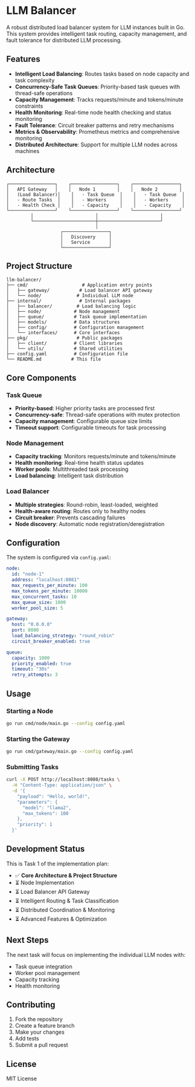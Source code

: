 # LLM Balancer

A robust distributed load balancer system for LLM instances built in Go. This system provides intelligent task routing, capacity management, and fault tolerance for distributed LLM processing.

## Features

- **Intelligent Load Balancing**: Routes tasks based on node capacity and task complexity
- **Concurrency-Safe Task Queues**: Priority-based task queues with thread-safe operations
- **Capacity Management**: Tracks requests/minute and tokens/minute constraints
- **Health Monitoring**: Real-time node health checking and status monitoring
- **Fault Tolerance**: Circuit breaker patterns and retry mechanisms
- **Metrics & Observability**: Prometheus metrics and comprehensive monitoring
- **Distributed Architecture**: Support for multiple LLM nodes across machines

## Architecture

```
┌─────────────────┐    ┌─────────────────┐    ┌─────────────────┐
│   API Gateway   │    │   Node 1        │    │   Node 2        │
│   (Load Balancer)│    │   - Task Queue  │    │   - Task Queue  │
│   - Route Tasks  │    │   - Workers     │    │   - Workers     │
│   - Health Check │    │   - Capacity    │    │   - Capacity    │
└─────────────────┘    └─────────────────┘    └─────────────────┘
         │                       │                       │
         └───────────────────────┼───────────────────────┘
                                 │
                    ┌─────────────────┐
                    │   Discovery     │
                    │   Service       │
                    └─────────────────┘
```

## Project Structure

```
llm-balancer/
├── cmd/                    # Application entry points
│   ├── gateway/           # Load balancer API gateway
│   └── node/             # Individual LLM node
├── internal/              # Internal packages
│   ├── balancer/         # Load balancing logic
│   ├── node/            # Node management
│   ├── queue/           # Task queue implementation
│   ├── models/          # Data structures
│   ├── config/          # Configuration management
│   └── interfaces/      # Core interfaces
├── pkg/                  # Public packages
│   ├── client/          # Client libraries
│   └── utils/           # Shared utilities
├── config.yaml          # Configuration file
└── README.md           # This file
```

## Core Components

### Task Queue
- **Priority-based**: Higher priority tasks are processed first
- **Concurrency-safe**: Thread-safe operations with mutex protection
- **Capacity management**: Configurable queue size limits
- **Timeout support**: Configurable timeouts for task processing

### Node Management
- **Capacity tracking**: Monitors requests/minute and tokens/minute
- **Health monitoring**: Real-time health status updates
- **Worker pools**: Multithreaded task processing
- **Load balancing**: Intelligent task distribution

### Load Balancer
- **Multiple strategies**: Round-robin, least-loaded, weighted
- **Health-aware routing**: Routes only to healthy nodes
- **Circuit breaker**: Prevents cascading failures
- **Node discovery**: Automatic node registration/deregistration

## Configuration

The system is configured via `config.yaml`:

```yaml
node:
  id: "node-1"
  address: "localhost:8081"
  max_requests_per_minute: 100
  max_tokens_per_minute: 10000
  max_concurrent_tasks: 10
  max_queue_size: 1000
  worker_pool_size: 5

gateway:
  host: "0.0.0.0"
  port: 8080
  load_balancing_strategy: "round_robin"
  circuit_breaker_enabled: true

queue:
  capacity: 1000
  priority_enabled: true
  timeout: "30s"
  retry_attempts: 3
```

## Usage

### Starting a Node

```bash
go run cmd/node/main.go --config config.yaml
```

### Starting the Gateway

```bash
go run cmd/gateway/main.go --config config.yaml
```

### Submitting Tasks

```bash
curl -X POST http://localhost:8080/tasks \
  -H "Content-Type: application/json" \
  -d '{
    "payload": "Hello, world!",
    "parameters": {
      "model": "llama2",
      "max_tokens": 100
    },
    "priority": 1
  }'
```

## Development Status

This is Task 1 of the implementation plan:

- ✅ **Core Architecture & Project Structure**
- ⏳ Node Implementation
- ⏳ Load Balancer API Gateway
- ⏳ Intelligent Routing & Task Classification
- ⏳ Distributed Coordination & Monitoring
- ⏳ Advanced Features & Optimization

## Next Steps

The next task will focus on implementing the individual LLM nodes with:
- Task queue integration
- Worker pool management
- Capacity tracking
- Health monitoring

## Contributing

1. Fork the repository
2. Create a feature branch
3. Make your changes
4. Add tests
5. Submit a pull request

## License

MIT License 